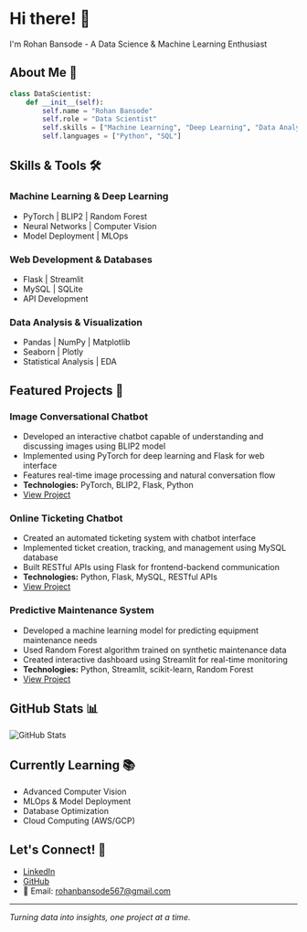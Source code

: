 # Hi there! 👋 

I'm Rohan Bansode - A Data Science & Machine Learning Enthusiast

## About Me 🎯
```python
class DataScientist:
    def __init__(self):
        self.name = "Rohan Bansode"
        self.role = "Data Scientist"
        self.skills = ["Machine Learning", "Deep Learning", "Data Analysis"]
        self.languages = ["Python", "SQL"]
```

## Skills & Tools 🛠️

### Machine Learning & Deep Learning
- PyTorch | BLIP2 | Random Forest
- Neural Networks | Computer Vision
- Model Deployment | MLOps

### Web Development & Databases
- Flask | Streamlit
- MySQL | SQLite
- API Development

### Data Analysis & Visualization
- Pandas | NumPy | Matplotlib
- Seaborn | Plotly
- Statistical Analysis | EDA

## Featured Projects 🚀

### Image Conversational Chatbot
- Developed an interactive chatbot capable of understanding and discussing images using BLIP2 model
- Implemented using PyTorch for deep learning and Flask for web interface
- Features real-time image processing and natural conversation flow
- **Technologies:** PyTorch, BLIP2, Flask, Python
- [View Project](https://github.com/Veer-w)

### Online Ticketing Chatbot
- Created an automated ticketing system with chatbot interface
- Implemented ticket creation, tracking, and management using MySQL database
- Built RESTful APIs using Flask for frontend-backend communication
- **Technologies:** Python, Flask, MySQL, RESTful APIs
- [View Project](https://github.com/Veer-w)

### Predictive Maintenance System
- Developed a machine learning model for predicting equipment maintenance needs
- Used Random Forest algorithm trained on synthetic maintenance data
- Created interactive dashboard using Streamlit for real-time monitoring
- **Technologies:** Python, Streamlit, scikit-learn, Random Forest
- [View Project](https://github.com/Veer-w)

## GitHub Stats 📊

![GitHub Stats](https://github-readme-stats.vercel.app/api?username=Veer-w&show_icons=true&theme=radical)

## Currently Learning 📚
- Advanced Computer Vision
- MLOps & Model Deployment
- Database Optimization
- Cloud Computing (AWS/GCP)

## Let's Connect! 🤝
- [LinkedIn](https://www.linkedin.com/in/rohan-bansode-4a7999239)
- [GitHub](https://github.com/Veer-w)
- 📧 Email: rohanbansode567@gmail.com

---
*Turning data into insights, one project at a time.*
